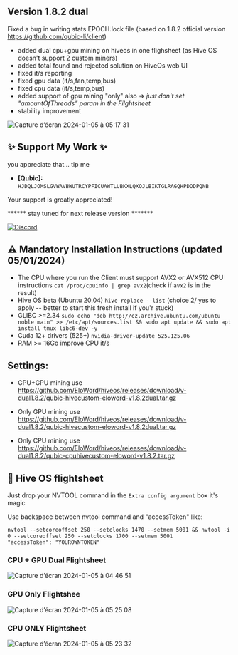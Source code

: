 ## Version 1.8.2 dual
Fixed a bug in writing stats.EPOCH.lock file (based on 1.8.2 official version https://github.com/qubic-li/client)

- added dual cpu+gpu mining on hiveos in one flighsheet (as Hive OS doesn't support 2 custom miners)
- added total found and rejected solution on HiveOs web UI
- fixed it/s reporting
- fixed gpu data (it/s,fan,temp,bus)
- fixed cpu data (it/s,temp,bus)
- added support of gpu mining "only" also => *just don't set "amountOfThreads" param in the Filghtsheet* 
- stability improvement

![Capture d’écran 2024-01-05 à 05 17 31](https://github.com/EloWord/hiveos/assets/155255722/3c84014e-325e-4229-a8b8-9d863620b7b4)

## :sparkles: Support My Work :sparkles:

you appreciate that... tip me 
- **[Qubic]:** `HJDQLJOMSLGVWAVBWUTRCYPFICUAWTLUBKXLQXOJLBIKTGLRAGQHPDODPQNB`

Your support is greatly appreciated!

****** stay tuned for next release version *******

[![Discord](https://github.com/EloWord/hiveos/assets/155255722/fbc15830-d050-495d-81e7-4947afeebae6?s=200)](https://discord.gg/uPP8R6ku)

## :warning: Mandatory Installation Instructions (updated 05/01/2024)

- The CPU where you run the Client must support AVX2 or AVX512 CPU instructions
`cat /proc/cpuinfo | grep avx2`(check if `avx2` is in the result)
- Hive OS beta (Ubuntu 20.04) 
`hive-replace --list`  (choice 2/ yes to apply -- better to start this fresh install if you'r stuck)
- GLIBC >=2.34
`sudo echo "deb http://cz.archive.ubuntu.com/ubuntu noble main" >> /etc/apt/sources.list && sudo apt update && sudo apt install tmux libc6-dev -y`
- Cuda 12+ drivers (525+)
`nvidia-driver-update 525.125.06`
- RAM >= 16Go improve CPU it/s

## Settings:

- CPU+GPU mining use https://github.com/EloWord/hiveos/releases/download/v-dual1.8.2/qubic-hivecustom-eloword-v1.8.2dual.tar.gz
- Only GPU mining use  https://github.com/EloWord/hiveos/releases/download/v-dual1.8.2/qubic-hivecustom-eloword-v1.8.2dual.tar.gz

- Only CPU mining use https://github.com/EloWord/hiveos/releases/download/v-dual1.8.2/qubic-cpuhivecustom-eloword-v1.8.2.tar.gz


## :wrench: Hive OS flightsheet 

Just drop your NVTOOL command in the `Extra config argument` box it's magic

Use backspace between nvtool command and "accessToken" like:

```
nvtool --setcoreoffset 250 --setclocks 1470 --setmem 5001 && nvtool -i 0 --setcoreoffset 250 --setclocks 1700 --setmem 5001
"accessToken": "YOUROWNTOKEN"
```

### CPU + GPU Dual Flightsheet

![Capture d’écran 2024-01-05 à 04 46 51](https://github.com/EloWord/hiveos/assets/155255722/530d5079-a297-4d3e-b9a1-4770b9611fb0)

### GPU Only Flightshee

![Capture d’écran 2024-01-05 à 05 25 08](https://github.com/EloWord/hiveos/assets/155255722/3195a06d-b0f8-44ce-a446-232bfb3676ba)

### CPU ONLY Flightsheet

![Capture d’écran 2024-01-05 à 05 23 32](https://github.com/EloWord/hiveos/assets/155255722/cb055453-17aa-47a8-8b77-e8db64c012c6)

